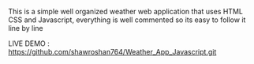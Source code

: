 This is a simple well organized weather web application that uses HTML CSS and Javascript, everything is well commented so its easy to follow it line by line

LIVE DEMO :   https://github.com/shawroshan764/Weather_App_Javascript.git
